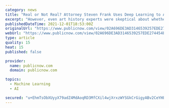 ```yaml
---
category: news
title: "Real or Not Real? Attorney Steven Frank Uses Deep Learning to Authenticate Art"
excerpt: "However, even art history experts were skeptical about whether the work was an original of the master rather than one of his many protégés. Steven Frank is a partner at the law firm Morgan Lewis, specializing in intellectual property and commercial technology law."
publishedDateTime: 2021-12-01T18:53:00Z
originalUrl: "https://www.publicnow.com/view/02A696DE3AD3146539257EDE274454E07B18D388"
webUrl: "https://www.publicnow.com/view/02A696DE3AD3146539257EDE274454E07B18D388"
type: article
quality: 15
heat: 15
published: false

provider:
  name: publicnow.com
  domain: publicnow.com

topics:
  - Machine Learning
  - AI

secured: "u+EhmTsObXUyyX79adZ4MdAoqRD3MfCXil4wjXrxzWYSGkCrGigyABv2CeYHEdS6NZD5Jh8KfIM4jZgnJCg6MVc8v337ZKCa+85fE5jrTTllXDo2MgjLtu2b4e+ahjJVzLr92xp0juoVXgOZUuPRQuLcQ0SLAOtM08dli9ZZZ6//O7HiSa/ryuTf/cHLcW6TPs+XWcgp2OcPcf3QOUv/0UVWmtP8XNfLasyfrODXXQ1zK5Etcb6kIywz4CvQ6Z3ukW6uURwX8tVyHYlMcV1pZeYbcJWXuqSZsrAw2VLJXxsn331IgEuQRsOTVCblRWumwmIP+dc5rRam9tfL7aigyPE3SQHCbEMHKRPGkdlZzIo=;7X8BvQnr4AqOSxSO0zdbkg=="
---
```


